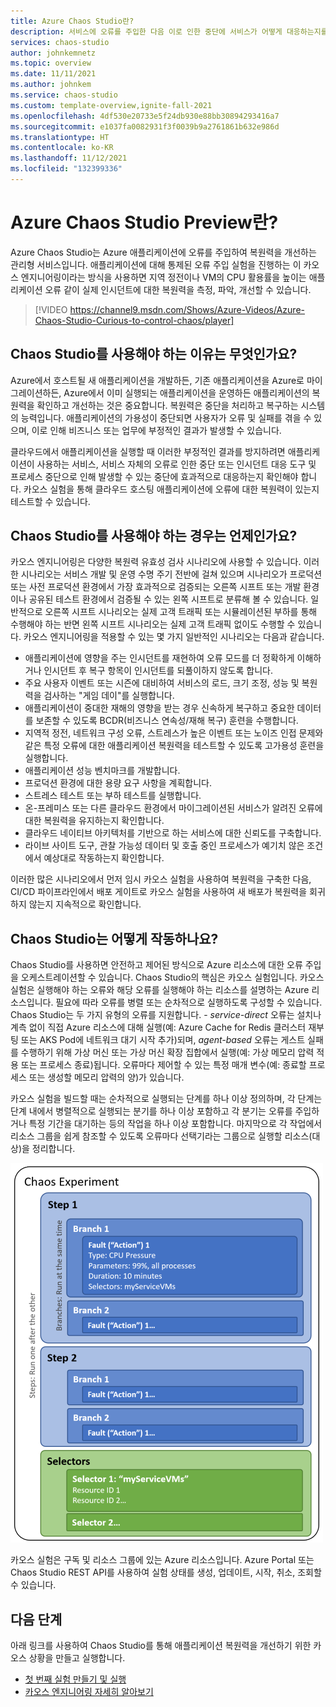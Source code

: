 ```yaml
---
title: Azure Chaos Studio란?
description: 서비스에 오류를 주입한 다음 이로 인한 중단에 서비스가 어떻게 대응하는지를 모니터링하는 카오스 엔지니어링을 사용하여 실제 인시던트에 대한 복원력을 갖춘 애플리케이션과 서비스를 측정, 파악, 빌드할 수 있는 Azure 서비스인 Azure Chaos Studio에 대해 알아봅니다.
services: chaos-studio
author: johnkemnetz
ms.topic: overview
ms.date: 11/11/2021
ms.author: johnkem
ms.service: chaos-studio
ms.custom: template-overview,ignite-fall-2021
ms.openlocfilehash: 4df530e20733e5f24db930e88bb30894293416a7
ms.sourcegitcommit: e1037fa0082931f3f0039b9a2761861b632e986d
ms.translationtype: HT
ms.contentlocale: ko-KR
ms.lasthandoff: 11/12/2021
ms.locfileid: "132399336"
---
```

# <a name="what-is-azure-chaos-studio-preview"></a>Azure Chaos Studio Preview란?

Azure Chaos Studio는 Azure 애플리케이션에 오류를 주입하여 복원력을 개선하는 관리형 서비스입니다. 애플리케이션에 대해 통제된 오류 주입 실험을 진행하는 이 카오스 엔지니어링이라는 방식을 사용하면 지역 정전이나 VM의 CPU 활용률을 높이는 애플리케이션 오류 같이 실제 인시던트에 대한 복원력을 측정, 파악, 개선할 수 있습니다.

> [!VIDEO https://channel9.msdn.com/Shows/Azure-Videos/Azure-Chaos-Studio-Curious-to-control-chaos/player]

## <a name="why-should-i-use-chaos-studio"></a>Chaos Studio를 사용해야 하는 이유는 무엇인가요?

Azure에서 호스트될 새 애플리케이션을 개발하든, 기존 애플리케이션을 Azure로 마이그레이션하든, Azure에서 이미 실행되는 애플리케이션을 운영하든 애플리케이션의 복원력을 확인하고 개선하는 것은 중요합니다. 복원력은 중단을 처리하고 복구하는 시스템의 능력입니다. 애플리케이션의 가용성이 중단되면 사용자가 오류 및 실패를 겪을 수 있으며, 이로 인해 비즈니스 또는 업무에 부정적인 결과가 발생할 수 있습니다.

클라우드에서 애플리케이션을 실행할 때 이러한 부정적인 결과를 방지하려면 애플리케이션이 사용하는 서비스, 서비스 자체의 오류로 인한 중단 또는 인시던트 대응 도구 및 프로세스 중단으로 인해 발생할 수 있는 중단에 효과적으로 대응하는지 확인해야 합니다. 카오스 실험을 통해 클라우드 호스팅 애플리케이션에 오류에 대한 복원력이 있는지 테스트할 수 있습니다.

## <a name="when-would-i-use-chaos-studio"></a>Chaos Studio를 사용해야 하는 경우는 언제인가요?

카오스 엔지니어링은 다양한 복원력 유효성 검사 시나리오에 사용할 수 있습니다. 이러한 시나리오는 서비스 개발 및 운영 수명 주기 전반에 걸쳐 있으며 시나리오가 프로덕션 또는 사전 프로덕션 환경에서 가장 효과적으로 검증되는 오른쪽 시프트 또는 개발 환경이나 공유된 테스트 환경에서 검증될 수 있는 왼쪽 시프트로 분류해 볼 수 있습니다. 일반적으로 오른쪽 시프트 시나리오는 실제 고객 트래픽 또는 시뮬레이션된 부하를 통해 수행해야 하는 반면 왼쪽 시프트 시나리오는 실제 고객 트래픽 없이도 수행할 수 있습니다. 카오스 엔지니어링을 적용할 수 있는 몇 가지 일반적인 시나리오는 다음과 같습니다.
* 애플리케이션에 영향을 주는 인시던트를 재현하여 오류 모드를 더 정확하게 이해하거나 인시던트 후 복구 항목이 인시던트를 되풀이하지 않도록 합니다.
* 주요 사용자 이벤트 또는 시즌에 대비하여 서비스의 로드, 크기 조정, 성능 및 복원력을 검사하는 "게임 데이"를 실행합니다.
* 애플리케이션이 중대한 재해의 영향을 받는 경우 신속하게 복구하고 중요한 데이터를 보존할 수 있도록 BCDR(비즈니스 연속성/재해 복구) 훈련을 수행합니다.
* 지역적 정전, 네트워크 구성 오류, 스트레스가 높은 이벤트 또는 노이즈 인접 문제와 같은 특정 오류에 대한 애플리케이션 복원력을 테스트할 수 있도록 고가용성 훈련을 실행합니다.
* 애플리케이션 성능 벤치마크를 개발합니다.
* 프로덕션 환경에 대한 용량 요구 사항을 계획합니다.
* 스트레스 테스트 또는 부하 테스트를 실행합니다.
* 온-프레미스 또는 다른 클라우드 환경에서 마이그레이션된 서비스가 알려진 오류에 대한 복원력을 유지하는지 확인합니다.
* 클라우드 네이티브 아키텍처를 기반으로 하는 서비스에 대한 신뢰도를 구축합니다.
* 라이브 사이트 도구, 관찰 가능성 데이터 및 호출 중인 프로세스가 예기치 않은 조건에서 예상대로 작동하는지 확인합니다.

이러한 많은 시나리오에서 먼저 임시 카오스 실험을 사용하여 복원력을 구축한 다음, CI/CD 파이프라인에서 배포 게이트로 카오스 실험을 사용하여 새 배포가 복원력을 회귀하지 않는지 지속적으로 확인합니다.

## <a name="how-does-chaos-studio-work"></a>Chaos Studio는 어떻게 작동하나요?

Chaos Studio를 사용하면 안전하고 제어된 방식으로 Azure 리소스에 대한 오류 주입을 오케스트레이션할 수 있습니다. Chaos Studio의 핵심은 카오스 실험입니다. 카오스 실험은 실행해야 하는 오류와 해당 오류를 실행해야 하는 리소스를 설명하는 Azure 리소스입니다. 필요에 따라 오류를 병렬 또는 순차적으로 실행하도록 구성할 수 있습니다. Chaos Studio는 두 가지 유형의 오류를 지원합니다. - *service-direct* 오류는 설치나 계측 없이 직접 Azure 리소스에 대해 실행(예: Azure Cache for Redis 클러스터 재부팅 또는 AKS Pod에 네트워크 대기 시작 추가)되며, *agent-based* 오류는 게스트 실패를 수행하기 위해 가상 머신 또는 가상 머신 확장 집합에서 실행(예: 가상 메모리 압력 적용 또는 프로세스 종료)됩니다. 오류마다 제어할 수 있는 특정 매개 변수(예: 종료할 프로세스 또는 생성할 메모리 압력의 양)가 있습니다.

카오스 실험을 빌드할 때는 순차적으로 실행되는 단계를 하나 이상 정의하며, 각 단계는 단계 내에서 병렬적으로 실행되는 분기를 하나 이상 포함하고 각 분기는 오류를 주입하거나 특정 기간을 대기하는 등의 작업을 하나 이상 포함합니다. 마지막으로 각 작업에서 리소스 그룹을 쉽게 참조할 수 있도록 오류마다 선택기라는 그룹으로 실행할 리소스(대상)을 정리합니다.

![카오스 실험의 레이아웃을 보여 주는 다이어그램.](images/chaos-experiment.png)

카오스 실험은 구독 및 리소스 그룹에 있는 Azure 리소스입니다. Azure Portal 또는 Chaos Studio REST API를 사용하여 실험 상태를 생성, 업데이트, 시작, 취소, 조회할 수 있습니다.

## <a name="next-steps"></a>다음 단계
아래 링크를 사용하여 Chaos Studio를 통해 애플리케이션 복원력을 개선하기 위한 카오스 상황을 만들고 실행합니다.
- [첫 번째 실험 만들기 및 실행](chaos-studio-tutorial-service-direct-portal.md)
- [카오스 엔지니어링 자세히 알아보기](chaos-studio-chaos-engineering-overview.md)
